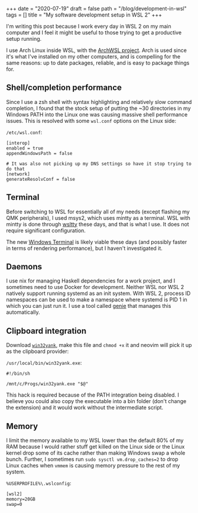 +++
date = "2020-07-19"
draft = false
path = "/blog/development-in-wsl"
tags = []
title = "My software development setup in WSL 2"
+++

I'm writing this post because I work every day in WSL 2 on my main computer and
I feel it might be useful to those trying to get a productive setup running.

I use Arch Linux inside WSL, with the [ArchWSL
project](https://github.com/yuk7/ArchWSL). Arch is used since it's what I've
installed on my other computers, and is compelling for the same reasons: up to
date packages, reliable, and is easy to package things for.

## Shell/completion performance

Since I use a zsh shell with syntax highlighting and relatively slow command
completion, I found that the stock setup of putting the ~30 directories in my
Windows PATH into the Linux one was causing massive shell performance issues.
This is resolved with some `wsl.conf` options on the Linux side:

`/etc/wsl.conf`:

```
[interop]
enabled = true
appendWindowsPath = false

# It was also not picking up my DNS settings so have it stop trying to do that
[network]
generateResolvConf = false
```

## Terminal

Before switching to WSL for essentially all of my needs (except flashing my QMK
peripherals), I used msys2, which uses mintty as a terminal. WSL with mintty is
done through [wsltty](https://github.com/mintty/wsltty) these days, and that is
what I use.  It does not require significant configuration.

The new [Windows Terminal](https://github.com/microsoft/terminal) is likely
viable these days (and possibly faster in terms of rendering performance), but
I haven't investigated it.

## Daemons

I use nix for managing Haskell dependencies for a work project, and I sometimes
need to use Docker for development. Neither WSL nor WSL 2 natively support
running systemd as an init system. With WSL 2, process ID namespaces can be
used to make a namespace where systemd is PID 1 in which you can just run it. I
use a tool called [genie](https://github.com/arkane-systems/genie) that manages
this automatically.

## Clipboard integration

Download [`win32yank`](https://github.com/equalsraf/win32yank), make this file
and `chmod +x` it and neovim will pick it up as the clipboard provider:

`/usr/local/bin/win32yank.exe`:

```
#!/bin/sh

/mnt/c/Progs/win32yank.exe "$@"
```

This hack is required because of the PATH integration being disabled. I believe
you could also copy the executable into a bin folder (don't change the
extension) and it would work without the intermediate script.

## Memory

I limit the memory available to my WSL lower than the default 80% of my RAM
because I would rather stuff get killed on the Linux side or the Linux kernel
drop some of its cache rather than making Windows swap a whole bunch. Further,
I sometimes run `sudo sysctl vm.drop_caches=2` to drop Linux caches when
`vmmem` is causing memory pressure to the rest of my system.

`%USERPROFILE%\.wslconfig`:

```
[wsl2]
memory=20GB
swap=0
```

